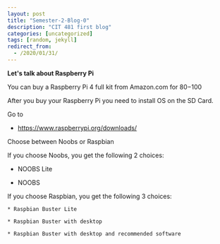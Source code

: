 ```yaml
---
layout: post
title: "Semester-2-Blog-0"
description: "CIT 481 first blog"
categories: [uncategorized]
tags: [random, jekyll]
redirect_from:
  - /2020/01/31/
---
```

__Let's talk about Raspberry Pi__

You can buy a Raspberry Pi 4 full kit from Amazon.com for $80-$100

After you buy your Raspberry Pi you need to install OS on the SD Card.

Go to
  * https://www.raspberrypi.org/downloads/

Choose between Noobs or Raspbian 

If you choose Noobs, you get the following 2 choices:

  * NOOBS Lite
  
  * NOOBS

  If you choose Raspbian, you get the following 3 choices:

    * Raspbian Buster Lite

    * Raspbian Buster with desktop

    * Raspbian Buster with desktop and recommended software